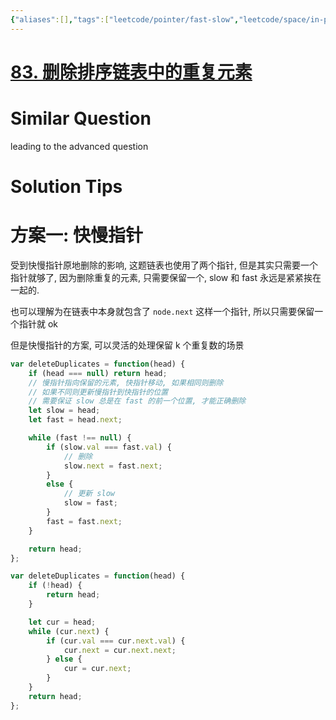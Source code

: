```yaml
---
{"aliases":[],"tags":["leetcode/pointer/fast-slow","leetcode/space/in-place","leetcode/array/distinct"],"review-dates":[],"dg-publish":true,"difficulty":"easy","date-created":"2023-05-27-Sat, 7:42:55 pm","date-modified":"2023-05-27-Sat, 7:45:43 pm","permalink":"/programming/basic/leetcode/83. 删除排序链表中的重复元素/","dgPassFrontmatter":true}
---
```



# [83. 删除排序链表中的重复元素](https://leetcode.cn/problems/remove-duplicates-from-sorted-list/)

# Similar Question

leading to the advanced question

# Solution Tips

# 方案一: 快慢指针

受到快慢指针原地删除的影响, 这题链表也使用了两个指针, 但是其实只需要一个指针就够了, 因为删除重复的元素, 只需要保留一个, slow 和 fast 永远是紧紧挨在一起的.

也可以理解为在链表中本身就包含了 `node.next` 这样一个指针, 所以只需要保留一个指针就 ok

但是快慢指针的方案, 可以灵活的处理保留 k 个重复数的场景

```js
var deleteDuplicates = function(head) {
    if (head === null) return head;
    // 慢指针指向保留的元素, 快指针移动, 如果相同则删除
    // 如果不同则更新慢指针到快指针的位置
    // 需要保证 slow 总是在 fast 的前一个位置, 才能正确删除
    let slow = head;
    let fast = head.next;

    while (fast !== null) {
        if (slow.val === fast.val) {
            // 删除
            slow.next = fast.next; 
        }
        else {
            // 更新 slow
            slow = fast;
        }
        fast = fast.next;
    }

    return head;
};
```

```js
var deleteDuplicates = function(head) {
    if (!head) {
        return head;
    }

    let cur = head;
    while (cur.next) {
        if (cur.val === cur.next.val) {
            cur.next = cur.next.next;
        } else {
            cur = cur.next;
        }
    }
    return head;
};
```
